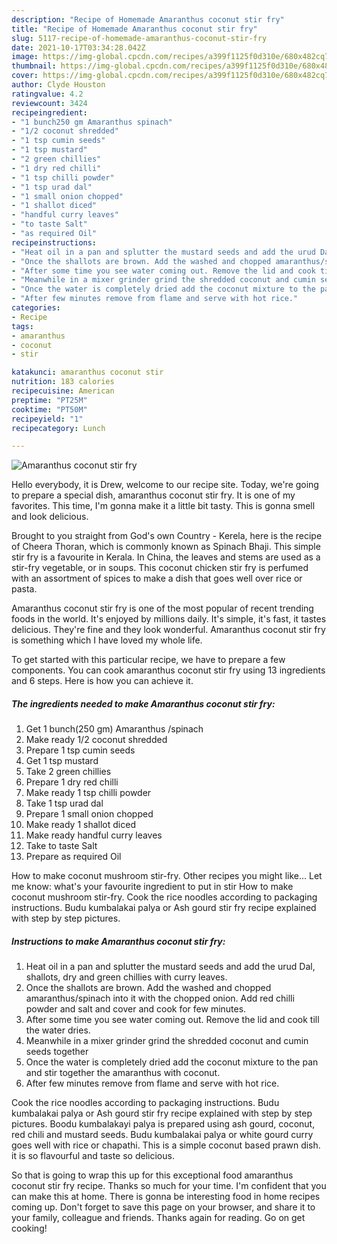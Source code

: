 ```yaml
---
description: "Recipe of Homemade Amaranthus coconut stir fry"
title: "Recipe of Homemade Amaranthus coconut stir fry"
slug: 5117-recipe-of-homemade-amaranthus-coconut-stir-fry
date: 2021-10-17T03:34:28.042Z
image: https://img-global.cpcdn.com/recipes/a399f1125f0d310e/680x482cq70/amaranthus-coconut-stir-fry-recipe-main-photo.jpg
thumbnail: https://img-global.cpcdn.com/recipes/a399f1125f0d310e/680x482cq70/amaranthus-coconut-stir-fry-recipe-main-photo.jpg
cover: https://img-global.cpcdn.com/recipes/a399f1125f0d310e/680x482cq70/amaranthus-coconut-stir-fry-recipe-main-photo.jpg
author: Clyde Houston
ratingvalue: 4.2
reviewcount: 3424
recipeingredient:
- "1 bunch250 gm Amaranthus spinach"
- "1/2 coconut shredded"
- "1 tsp cumin seeds"
- "1 tsp mustard"
- "2 green chillies"
- "1 dry red chilli"
- "1 tsp chilli powder"
- "1 tsp urad dal"
- "1 small onion chopped"
- "1 shallot diced"
- "handful curry leaves"
- "to taste Salt"
- "as required Oil"
recipeinstructions:
- "Heat oil in a pan and splutter the mustard seeds and add the urud Dal, shallots, dry and green chillies with curry leaves."
- "Once the shallots are brown. Add the washed and chopped amaranthus/spinach into it with the chopped onion. Add red chilli powder and salt and cover and cook for few minutes."
- "After some time you see water coming out. Remove the lid and cook till the water dries."
- "Meanwhile in a mixer grinder grind the shredded coconut and cumin seeds together"
- "Once the water is completely dried add the coconut mixture to the pan and stir together the amaranthus with coconut."
- "After few minutes remove from flame and serve with hot rice."
categories:
- Recipe
tags:
- amaranthus
- coconut
- stir

katakunci: amaranthus coconut stir 
nutrition: 183 calories
recipecuisine: American
preptime: "PT25M"
cooktime: "PT50M"
recipeyield: "1"
recipecategory: Lunch

---
```



![Amaranthus coconut stir fry](https://img-global.cpcdn.com/recipes/a399f1125f0d310e/680x482cq70/amaranthus-coconut-stir-fry-recipe-main-photo.jpg)

Hello everybody, it is Drew, welcome to our recipe site. Today, we're going to prepare a special dish, amaranthus coconut stir fry. It is one of my favorites. This time, I'm gonna make it a little bit tasty. This is gonna smell and look delicious.

Brought to you straight from God&#39;s own Country - Kerela, here is the recipe of Cheera Thoran, which is commonly known as Spinach Bhaji. This simple stir fry is a favourite in Kerala. In China, the leaves and stems are used as a stir-fry vegetable, or in soups. This coconut chicken stir fry is perfumed with an assortment of spices to make a dish that goes well over rice or pasta.

Amaranthus coconut stir fry is one of the most popular of recent trending foods in the world. It's enjoyed by millions daily. It's simple, it's fast, it tastes delicious. They're fine and they look wonderful. Amaranthus coconut stir fry is something which I have loved my whole life.


To get started with this particular recipe, we have to prepare a few components. You can cook amaranthus coconut stir fry using 13 ingredients and 6 steps. Here is how you can achieve it.

<!--inarticleads1-->

##### The ingredients needed to make Amaranthus coconut stir fry:

1. Get 1 bunch(250 gm) Amaranthus /spinach
1. Make ready 1/2 coconut shredded
1. Prepare 1 tsp cumin seeds
1. Get 1 tsp mustard
1. Take 2 green chillies
1. Prepare 1 dry red chilli
1. Make ready 1 tsp chilli powder
1. Take 1 tsp urad dal
1. Prepare 1 small onion chopped
1. Make ready 1 shallot diced
1. Make ready handful curry leaves
1. Take to taste Salt
1. Prepare as required Oil


How to make coconut mushroom stir-fry. Other recipes you might like… Let me know: what&#39;s your favourite ingredient to put in stir How to make coconut mushroom stir-fry. Cook the rice noodles according to packaging instructions. Budu kumbalakai palya or Ash gourd stir fry recipe explained with step by step pictures. 

<!--inarticleads2-->

##### Instructions to make Amaranthus coconut stir fry:

1. Heat oil in a pan and splutter the mustard seeds and add the urud Dal, shallots, dry and green chillies with curry leaves.
1. Once the shallots are brown. Add the washed and chopped amaranthus/spinach into it with the chopped onion. Add red chilli powder and salt and cover and cook for few minutes.
1. After some time you see water coming out. Remove the lid and cook till the water dries.
1. Meanwhile in a mixer grinder grind the shredded coconut and cumin seeds together
1. Once the water is completely dried add the coconut mixture to the pan and stir together the amaranthus with coconut.
1. After few minutes remove from flame and serve with hot rice.


Cook the rice noodles according to packaging instructions. Budu kumbalakai palya or Ash gourd stir fry recipe explained with step by step pictures. Boodu kumbalakayi palya is prepared using ash gourd, coconut, red chili and mustard seeds. Budu kumbalakai palya or white gourd curry goes well with rice or chapathi. This is a simple coconut based prawn dish. it is so flavourful and taste so delicious. 

So that is going to wrap this up for this exceptional food amaranthus coconut stir fry recipe. Thanks so much for your time. I'm confident that you can make this at home. There is gonna be interesting food in home recipes coming up. Don't forget to save this page on your browser, and share it to your family, colleague and friends. Thanks again for reading. Go on get cooking!

